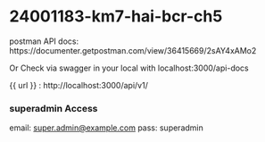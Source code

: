 # 24001183-km7-hai-bcr-ch5

<p>postman API docs: https://documenter.getpostman.com/view/36415669/2sAY4xAMo2</p>
<p>Or Check via swagger in your local with localhost:3000/api-docs</p>
<p>{{ url }} : http://localhost:3000/api/v1/</p>

### superadmin Access
email: super.admin@example.com
pass: superadmin
